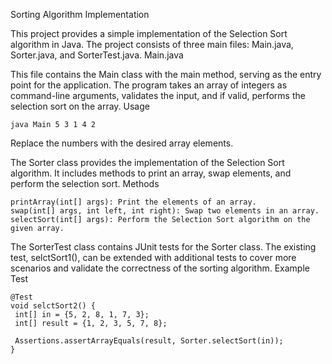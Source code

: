 Sorting Algorithm Implementation

This project provides a simple implementation of the Selection Sort algorithm in Java. The project consists of three main files: Main.java, Sorter.java, and SorterTest.java.
Main.java

This file contains the Main class with the main method, serving as the entry point for the application. The program takes an array of integers as command-line arguments, validates the input, and if valid, performs the selection sort on the array.
Usage

	java Main 5 3 1 4 2

Replace the numbers with the desired array elements.

The Sorter class provides the implementation of the Selection Sort algorithm. It includes methods to print an array, swap elements, and perform the selection sort.
Methods

    printArray(int[] args): Print the elements of an array.
    swap(int[] args, int left, int right): Swap two elements in an array.
    selectSort(int[] args): Perform the Selection Sort algorithm on the given array.

The SorterTest class contains JUnit tests for the Sorter class. The existing test, selctSort1(), can be extended with additional tests to cover more scenarios and validate the correctness of the sorting algorithm.
Example Test

	@Test
	void selctSort2() {
   	 int[] in = {5, 2, 8, 1, 7, 3};
   	 int[] result = {1, 2, 3, 5, 7, 8};
     
   	 Assertions.assertArrayEquals(result, Sorter.selectSort(in));
	}
